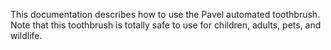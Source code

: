 This documentation describes how to use the Pavel automated
toothbrush.
Note that this toothbrush is totally safe to
use for children, adults, pets, and wildlife.
